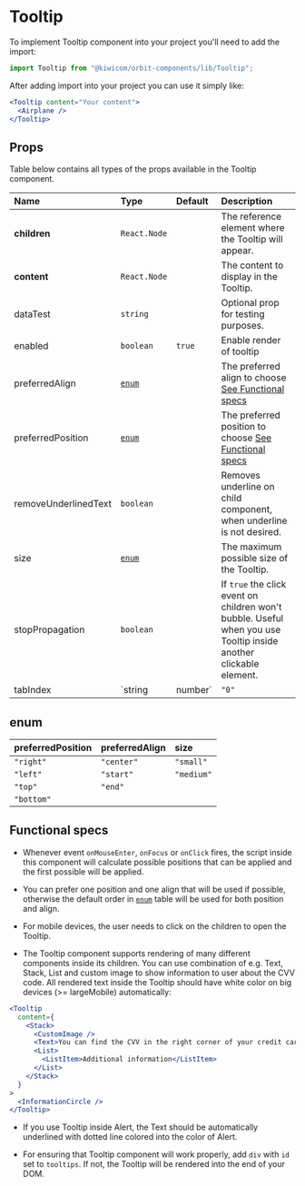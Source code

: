 # Tooltip

To implement Tooltip component into your project you'll need to add the import:

```jsx
import Tooltip from "@kiwicom/orbit-components/lib/Tooltip";
```

After adding import into your project you can use it simply like:

```jsx
<Tooltip content="Your content">
  <Airplane />
</Tooltip>
```

## Props

Table below contains all types of the props available in the Tooltip component.

| Name                 | Type              | Default | Description                                                                                                       |
| :------------------- | :---------------- | :------ | :---------------------------------------------------------------------------------------------------------------- |
| **children**         | `React.Node`      |         | The reference element where the Tooltip will appear.                                                              |
| **content**          | `React.Node`      |         | The content to display in the Tooltip.                                                                            |
| dataTest             | `string`          |         | Optional prop for testing purposes.                                                                               |
| enabled              | `boolean`         | `true`  | Enable render of tooltip                                                                                          |
| preferredAlign       | [`enum`](#enum)   |         | The preferred align to choose [See Functional specs](#functional-specs)                                           |
| preferredPosition    | [`enum`](#enum)   |         | The preferred position to choose [See Functional specs](#functional-specs)                                        |
| removeUnderlinedText | `boolean`         |         | Removes underline on child component, when underline is not desired.                                              |
| size                 | [`enum`](#enum)   |         | The maximum possible size of the Tooltip.                                                                         |
| stopPropagation      | `boolean`         |         | If `true` the click event on children won't bubble. Useful when you use Tooltip inside another clickable element. |
| tabIndex             | `string | number` | `"0"`   | Specifies the tab order of an element                                                                             |

## enum

| preferredPosition | preferredAlign | size       |
| :---------------- | :------------- | :--------- |
| `"right"`         | `"center"`     | `"small"`  |
| `"left"`          | `"start"`      | `"medium"` |
| `"top"`           | `"end"`        |
| `"bottom"`        |

## Functional specs

- Whenever event `onMouseEnter`, `onFocus` or `onClick` fires, the script inside this component will calculate possible positions that can be applied and the first possible will be applied.

- You can prefer one position and one align that will be used if possible, otherwise the default order in [`enum`](#enum) table will be used for both position and align.

- For mobile devices, the user needs to click on the children to open the Tooltip.

- The Tooltip component supports rendering of many different components inside its children. You can use combination of e.g. Text, Stack, List and custom image to show information to user about the CVV code. All rendered text inside the Tooltip should have white color on big devices (>= largeMobile) automatically:

```jsx
<Tooltip
  content={
    <Stack>
      <CustomImage />
      <Text>You can find the CVV in the right corner of your credit card.</Text>
      <List>
        <ListItem>Additional information</ListItem>
      </List>
    </Stack>
  }
>
  <InformationCircle />
</Tooltip>
```

- If you use Tooltip inside Alert, the Text should be automatically underlined with dotted line colored into the color of Alert.

- For ensuring that Tooltip component will work properly, add `div` with `id` set to `tooltips`. If not, the Tooltip will be rendered into the end of your DOM.
